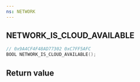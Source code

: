 ```yaml
---
ns: NETWORK
---
```

## NETWORK_IS_CLOUD_AVAILABLE

```c
// 0x9A4CF4F48AD77302 0xC7FF5AFC
BOOL NETWORK_IS_CLOUD_AVAILABLE();
```


## Return value
